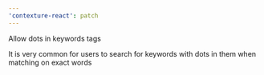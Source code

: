 ```yaml
---
'contexture-react': patch
---
```


Allow dots in keywords tags

It is very common for users to search for keywords with dots in them when matching on exact words
